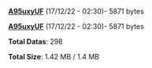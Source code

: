 [**A95uxyUF**](/data/A95uxyUF.txt) (17/12/22 - 02:30)- 5871 bytes

[**A95uxyUF**](/data/A95uxyUF.txt) (17/12/22 - 02:30)- 5871 bytes

**Total Datas**: 298

**Total Size**: 1.42 MB / 1.4 MB
